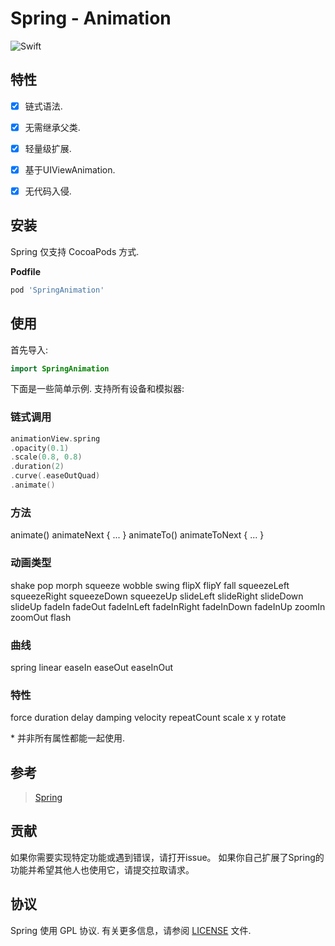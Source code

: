 
# Spring - Animation

![Swift](https://img.shields.io/badge/Swift-5.0-orange.svg)


## 特性

- [x] 链式语法.
- [x] 无需继承父类.
- [x] 轻量级扩展.
- [x] 基于UIViewAnimation.
- [x] 无代码入侵.


## 安装

Spring 仅支持 CocoaPods 方式.

**Podfile**

```ruby
pod 'SpringAnimation'
```

## 使用

首先导入:

```swift
import SpringAnimation
```

下面是一些简单示例. 支持所有设备和模拟器:

### 链式调用

```swift
animationView.spring
.opacity(0.1)
.scale(0.8, 0.8)
.duration(2)
.curve(.easeOutQuad)
.animate()
```

### 方法
animate()
animateNext { ... }
animateTo()
animateToNext { ... }

### 动画类型
shake
pop
morph
squeeze
wobble
swing
flipX
flipY
fall
squeezeLeft
squeezeRight
squeezeDown
squeezeUp
slideLeft
slideRight
slideDown
slideUp
fadeIn
fadeOut
fadeInLeft
fadeInRight
fadeInDown
fadeInUp
zoomIn
zoomOut
flash

### 曲线
spring
linear
easeIn
easeOut
easeInOut

### 特性
force
duration
delay
damping
velocity
repeatCount
scale
x
y
rotate

\* 并非所有属性都能一起使用.

## 参考

> [Spring](https://github.com/MengTo/Spring)

## 贡献

如果你需要实现特定功能或遇到错误，请打开issue。 如果你自己扩展了Spring的功能并希望其他人也使用它，请提交拉取请求。


## 协议

Spring 使用 GPL 协议. 有关更多信息，请参阅 [LICENSE](LICENSE) 文件.

